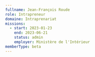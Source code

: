 ```yaml
---
fullname: Jean-François Roude
role: Intrapreneur
domaine: Intraprenariat
missions:
  - start: 2023-01-23
    end: 2023-06-21
    status: admin
    employer: Ministère de l'Intérieur
memberType: beta
---
```


